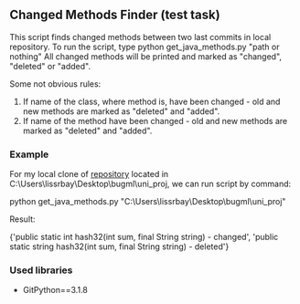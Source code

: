 ## Changed Methods Finder (test task)

This script finds changed methods between two last commits in local repository.
To run the script, type python get_java_methods.py "path or nothing"
All changed methods will be printed and marked as "changed", "deleted" or "added".

Some not obvious rules:
1. If name of the class, where method is, have been changed - old and new methods are marked as "deleted" and "added".
2. If name of the method have been changed -  old and new methods are marked as "deleted" and "added".

### Example
For my local clone of [repository](https://github.com/lissrbay/uni_proj) located in C:\Users\lissrbay\Desktop\bugml\uni_proj, we can run script by command:

python get_java_methods.py "C:\Users\lissrbay\Desktop\bugml\uni_proj"

Result:

{'public static int hash32(int sum, final String string) - changed', 'public static string hash32(int sum, final String string) - deleted'}

### Used libraries

* GitPython==3.1.8
